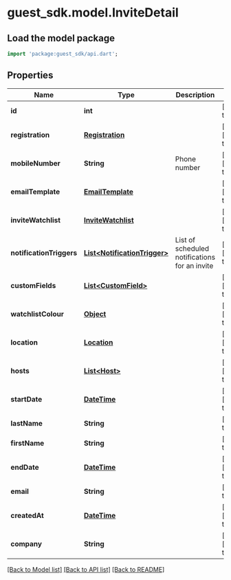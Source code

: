 # guest_sdk.model.InviteDetail

## Load the model package
```dart
import 'package:guest_sdk/api.dart';
```

## Properties
Name | Type | Description | Notes
------------ | ------------- | ------------- | -------------
**id** | **int** |  | [default to null]
**registration** | [**Registration**](Registration.md) |  | [optional] [default to null]
**mobileNumber** | **String** | Phone number | [optional] [default to null]
**emailTemplate** | [**EmailTemplate**](EmailTemplate.md) |  | [optional] [default to null]
**inviteWatchlist** | [**InviteWatchlist**](InviteWatchlist.md) |  | [optional] [default to null]
**notificationTriggers** | [**List&lt;NotificationTrigger&gt;**](NotificationTrigger.md) | List of scheduled notifications for an invite | [optional] [default to []]
**customFields** | [**List&lt;CustomField&gt;**](CustomField.md) |  | [optional] [default to []]
**watchlistColour** | [**Object**](.md) |  | [optional] [default to null]
**location** | [**Location**](Location.md) |  | [optional] [default to null]
**hosts** | [**List&lt;Host&gt;**](Host.md) |  | [optional] [default to []]
**startDate** | [**DateTime**](DateTime.md) |  | [optional] [default to null]
**lastName** | **String** |  | [default to null]
**firstName** | **String** |  | [default to null]
**endDate** | [**DateTime**](DateTime.md) |  | [optional] [default to null]
**email** | **String** |  | [default to null]
**createdAt** | [**DateTime**](DateTime.md) |  | [optional] [default to null]
**company** | **String** |  | [optional] [default to null]

[[Back to Model list]](../README.md#documentation-for-models) [[Back to API list]](../README.md#documentation-for-api-endpoints) [[Back to README]](../README.md)



